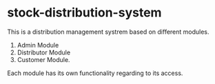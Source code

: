 # stock-distribution-system
This is a distribution management systrem based on different modules.
1. Admin Module
2. Distributor Module
3. Customer Module.

Each module has its own functionality regarding to its access.
